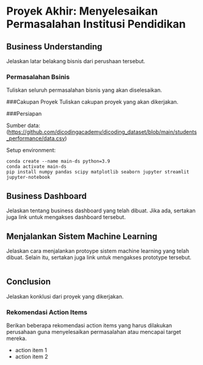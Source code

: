 # Proyek Akhir: Menyelesaikan Permasalahan Institusi Pendidikan

## Business Understanding
Jelaskan latar belakang bisnis dari perushaan tersebut.

### Permasalahan Bsinis
Tuliskan seluruh permasalahan bisnis yang akan diselesaikan.

###Cakupan Proyek
Tuliskan cakupan proyek yang akan dikerjakan.

###Persiapan

Sumber data: (https://github.com/dicodingacademy/dicoding_dataset/blob/main/students_performance/data.csv)

Setup environment:
```
conda create --name main-ds python=3.9
conda activate main-ds
pip install numpy pandas scipy matplotlib seaborn jupyter streamlit
jupyter-notebook
```

## Business Dashboard
Jelaskan tentang business dashboard yang telah dibuat. Jika ada, sertakan juga link untuk mengakses dashboard tersebut.

## Menjalankan Sistem Machine Learning
Jelaskan cara menjalankan protoype sistem machine learning yang telah dibuat. Selain itu, sertakan juga link untuk mengakses prototype tersebut.
```
```

## Conclusion
Jelaskan konklusi dari proyek yang dikerjakan.

### Rekomendasi Action Items
Berikan beberapa rekomendasi action items yang harus dilakukan perusahaan guna menyelesaikan permasalahan atau mencapai target mereka.
- action item 1
- action item 2
